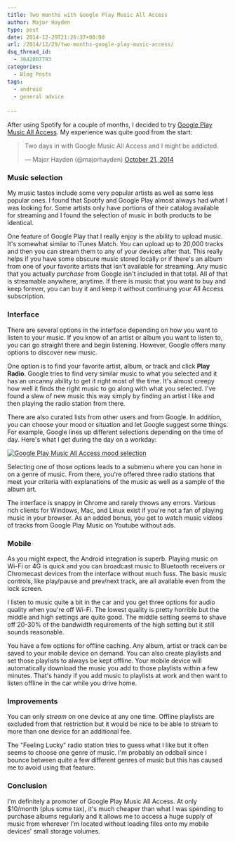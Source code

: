 ```yaml
---
title: Two months with Google Play Music All Access
author: Major Hayden
type: post
date: 2014-12-29T21:26:37+00:00
url: /2014/12/29/two-months-google-play-music-access/
dsq_thread_id:
  - 3642807793
categories:
  - Blog Posts
tags:
  - android
  - general advice

---
```

After using Spotify for a couple of months, I decided to try [Google Play Music All Access][1]. My experience was quite good from the start:

<blockquote class="twitter-tweet tw-align-center" width="500">
  <p>
    Two days in with Google Music All Access and I might be addicted.
  </p>

  <p>
    &mdash; Major Hayden (@majorhayden) <a href="https://twitter.com/majorhayden/status/524657654057029633">October 21, 2014</a>
  </p>
</blockquote>



### Music selection

My music tastes include some very popular artists as well as some less popular ones. I found that Spotify and Google Play almost always had what I was looking for. Some artists only have portions of their catalog available for streaming and I found the selection of music in both products to be identical.

One feature of Google Play that I really enjoy is the ability to upload music. It's somewhat similar to iTunes Match. You can upload up to 20,000 tracks and then you can stream them to any of your devices after that. This really helps if you have some obscure music stored locally or if there's an album from one of your favorite artists that isn't available for streaming. Any music that you actually _purchase_ from Google isn't included in that total. All of that is streamable anywhere, anytime. If there is music that you want to buy and keep forever, you can buy it and keep it without continuing your All Access subscription.

### Interface

There are several options in the interface depending on how you want to listen to your music. If you know of an artist or album you want to listen to, you can go straight there and begin listening. However, Google offers many options to discover new music.

One option is to find your favorite artist, album, or track and click **Play Radio**. Google tries to find very similar music to what you selected and it has an uncanny ability to get it right most of the time. It's almost creepy how well it finds the right music to go along with what you selected. I've found a slew of new music this way simply by finding an artist I like and then playing the radio station from there.

There are also curated lists from other users and from Google. In addition, you can choose your mood or situation and let Google suggest some things. For example, Google lines up different selections depending on the time of day. Here's what I get during the day on a workday:

[<img src="/wp-content/uploads/2014/12/google_music_mood_selections.png" alt="Google Play Music All Access mood selection" width="2058" height="586" class="aligncenter size-full wp-image-5301" srcset="/wp-content/uploads/2014/12/google_music_mood_selections.png 2058w, /wp-content/uploads/2014/12/google_music_mood_selections-300x85.png 300w, /wp-content/uploads/2014/12/google_music_mood_selections-1024x292.png 1024w" sizes="(max-width: 2058px) 100vw, 2058px" />][2]

Selecting one of those options leads to a submenu where you can hone in on a genre of music. From there, you're offered three radio stations that meet your criteria with explanations of the music as well as a sample of the album art.

The interface is snappy in Chrome and rarely throws any errors. Various rich clients for Windows, Mac, and Linux exist if you're not a fan of playing music in your browser. As an added bonus, you get to watch music videos of tracks from Google Play Music on Youtube without ads.

### Mobile

As you might expect, the Android integration is superb. Playing music on Wi-Fi or 4G is quick and you can broadcast music to Bluetooth receivers or Chromecast devices from the interface without much fuss. The basic music controls, like play/pause and prev/next track, are all available even from the lock screen.

I listen to music quite a bit in the car and you get three options for audio quality when you're off Wi-Fi. The lowest quality is pretty horrible but the middle and high settings are quite good. The middle setting seems to shave off 20-30% of the bandwidth requirements of the high setting but it still sounds reasonable.

You have a few options for offline caching. Any album, artist or track can be saved to your mobile device on demand. You can also create playlists and set those playlists to always be kept offline. Your mobile device will automatically download the music you add to those playlists within a few minutes. That's handy if you add music to playlists at work and then want to listen offline in the car while you drive home.

### Improvements

You can only _stream_ on one device at any one time. Offline playlists are excluded from that restriction but it would be nice to be able to stream to more than one device for an additional fee.

The "Feeling Lucky" radio station tries to guess what I like but it often seems to choose one genre of music. I'm probably an oddball since I bounce between quite a few different genres of music but this has caused me to avoid using that feature.

### Conclusion

I'm definitely a promoter of Google Play Music All Access. At only $10/month (plus some tax), it's much cheaper than what I was spending to purchase albums regularly and it allows me to access a huge supply of music from wherever I'm located without loading files onto my mobile devices' small storage volumes.

 [1]: https://play.google.com/about/music/allaccess/#/
 [2]: /wp-content/uploads/2014/12/google_music_mood_selections.png
